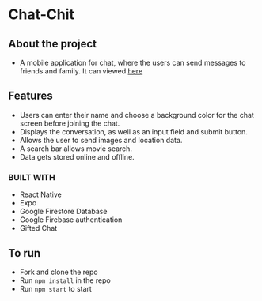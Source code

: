 # Chat-Chit

## About the project

- A mobile application for chat, where the users can send messages to friends and family. It can viewed [here](https://flickssearch.netlify.app/)
## Features

- Users can enter their name and choose a background color for the chat screen
before joining the chat.
- Displays the conversation, as well as an input field and submit button.
- Allows the user to send images and location data.
- A search bar allows movie search. 
- Data gets stored online and offline.

### BUILT WITH

- React Native
- Expo
- Google Firestore Database
- Google Firebase authentication
- Gifted Chat

## To run

- Fork and clone the repo
- Run ```npm install``` in the repo
- Run ```npm start``` to start
